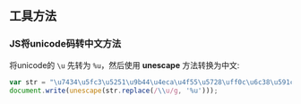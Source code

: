 ## 工具方法
### JS将unicode码转中文方法
将unicode的 `\u` 先转为 `%u`，然后使用 **unescape** 方法转换为中文:

```js
var str = "\u7434\u5fc3\u5251\u9b44\u4eca\u4f55\u5728\uff0c\u6c38\u591c\u521d\u6657\u51dd\u78a7\u5929\u3002";
document.write(unescape(str.replace(/\\u/g, '%u')));
```
